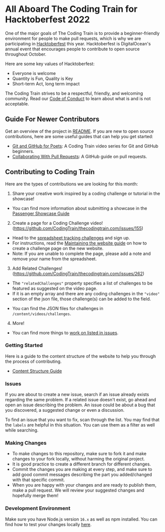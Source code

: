# All Aboard The Coding Train for Hacktoberfest 2022

One of the major goals of The Coding Train is to provide a beginner-friendly environment for people to make pull requests, which is why we are participating in [Hacktoberfest](https://hacktoberfest.com/participation/) this year.  Hacktoberfest is DigitalOcean's annual event that encourages people to contribute to open source throughout October.

Here are some key values of Hacktoberfest:
- Everyone is welcome
- Quantity is Fun, Quality is Key
- Short-term Act, long term impact

The Coding Train strives to be a respectful, friendly, and welcoming community. Read our [Code of Conduct](https://github.com/CodingTrain/Code-of-Conduct) to learn about what is and is not acceptable.

## Guide For Newer Contributors

Get an overview of the project in [README](https://github.com/CodingTrain/thecodingtrain.com#readme). If you are new to open source contributions, here are some useful guides that can help you get started:
- [Git and GitHub for Poets](https://www.youtube.com/playlist?list=PLRqwX-V7Uu6ZF9C0YMKuns9sLDzK6zoiV): A Coding Train video series for Git and GitHub beginners.
- [Collaborating With Pull Requests](https://docs.github.com/en/pull-requests/collaborating-with-pull-requests): A GitHub guide on pull requests.

## Contributing to Coding Train

Here are the types of contributions we are looking for this month:

1. Share your creative work inspired by a coding challenge or tutorial in the showcase!
 * You can find more information about submitting a showcase in the [Passenger Showcase Guide](http://thecodingtrain.com/guides/passenger-showcase-guide)

2. Create a page for a Coding Challenge video! (https://github.com/CodingTrain/thecodingtrain.com/issues/155)
 * Head to the [spreadsheet tracking challenges](https://docs.google.com/spreadsheets/d/1zt8KquMZN_j2-j4ezMsgeq-sRrgoCEAROwFS6LTS8oQ/edit#gid=1236591781) and sign up.
 * For instructions, read the [Maintaining the website guide](/guides/maintain-weibsite-guide/) on how to create a challenge page on the new website.  
 * Note: If you are unable to complete the page, please add a note and remove your name from the spreadsheet.

3. Add Related Challenges! (https://github.com/CodingTrain/thecodingtrain.com/issues/262)
 * The `"relatedChallenges"` property specifies a list of challenges to be featured as suggested on the video page.
*  If it is an empty array and there are any coding challenges in the `"video"` section of the json file, those challenge(s) can be added to the field.
 - You can find the JSON files for challenges in `/content/videos/challenges`.

4. More!
* You can find more things to [work on listed in issues](https://github.com/CodingTrain/thecodingtrain.com/issues).

### Getting Started
Here is a guide to the content structure of the website to help you through the process of contributing.
- [Content Structure Guide](https://github.com/CodingTrain/thecodingtrain.com/blob/main/content/pages/guides/content-structure-guide.md)

### Issues

If you are about to create a new issue, search if an issue already exists regarding the same problem. If a related issue doesn't exist, go ahead and open an issue describing the problem. An issue could be about a bug that you discovered, a suggested change or even a discussion.

To find an issue that you want to fix, scan through the list. You may find that the `labels` are helpful in this situation. You can use them as a filter as well while searching.

### Making Changes

- To make changes to this repository, make sure to fork it and make changes to your fork locally, without harming the original project.
- It is good practice to create a different branch for different changes.
- Commit the changes you are making at every step, and make sure to add good commit messages describing the part you added/changed with that specific commit.
- When you are happy with your changes and are ready to publish them, make a pull request. We will review your suggested changes and hopefully merge them!

### Development Environment

Make sure you have Node.js version `16.x` as well as npm installed. You can find how to test your changes locally [here](https://github.com/CodingTrain/thecodingtrain.com#development-info).

